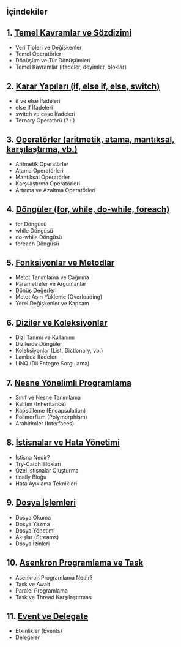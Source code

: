 ## İçindekiler

## 1. [Temel Kavramlar ve Sözdizimi](temel-kavramlar.md)
   - Veri Tipleri ve Değişkenler
   - Temel Operatörler
   - Dönüşüm ve Tür Dönüşümleri
   - Temel Kavramlar (ifadeler, deyimler, bloklar)

## 2. [Karar Yapıları (if, else if, else, switch)](karar-yapilari.md)
   - if ve else İfadeleri
   - else if İfadeleri
   - switch ve case İfadeleri
   - Ternary Operatörü (? : )

## 3. [Operatörler (aritmetik, atama, mantıksal, karşılaştırma, vb.)](operatorler.md)
   - Aritmetik Operatörler
   - Atama Operatörleri
   - Mantıksal Operatörler
   - Karşılaştırma Operatörleri
   - Artırma ve Azaltma Operatörleri

## 4. [Döngüler (for, while, do-while, foreach)](donguler.md)
   - for Döngüsü
   - while Döngüsü
   - do-while Döngüsü
   - foreach Döngüsü

## 5. [Fonksiyonlar ve Metodlar](methodlar.md)
   - Metot Tanımlama ve Çağırma
   - Parametreler ve Argümanlar
   - Dönüş Değerleri
   - Metot Aşırı Yükleme (Overloading)
   - Yerel Değişkenler ve Kapsam

## 6. [Diziler ve Koleksiyonlar](diziler.md)
   - Dizi Tanımı ve Kullanımı
   - Dizilerde Döngüler
   - Koleksiyonlar (List, Dictionary, vb.)
   - Lambda İfadeleri
   - LINQ (Dil Entegre Sorgulama)

## 7. [Nesne Yönelimli Programlama](nesne-yonelimli-programlama.md)
   - Sınıf ve Nesne Tanımlama
   - Kalıtım (Inheritance)
   - Kapsülleme (Encapsulation)
   - Polimorfizm (Polymorphism)
   - Arabirimler (Interfaces)

## 8. [İstisnalar ve Hata Yönetimi](istisnalar-ve-hata-yönetimi.md)
   - İstisna Nedir?
   - Try-Catch Blokları
   - Özel İstisnalar Oluşturma
   - finally Bloğu
   - Hata Ayıklama Teknikleri

## 9. [Dosya İşlemleri](dosya-işlemleri.md)
   - Dosya Okuma
   - Dosya Yazma
   - Dosya Yönetimi
   - Akışlar (Streams)
   - Dosya İzinleri

## 10. [Asenkron Programlama ve Task](asenkron-programlama-ve-paralel-programlama.md)
 - Asenkron Programlama Nedir?
 - Task ve Await
 - Paralel Programlama
 - Task ve Thread Karşılaştırması

## 11. [Event ve Delegate](event-delegate.md)
 - Etkinlikler (Events)
 - Delegeler






